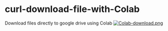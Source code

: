 # curl-download-file-with-Colab
Download files directly to google drive using Colab
[![Colab-download.png](https://i.postimg.cc/Gtty3fgL/Colab-download.png)](https://postimg.cc/T58wCtXF)
<img height="10px" src="https://i.postimg.cc/HW06K8XB/Google-Colaboratory-SVG-Logo-svg.png)](https://postimg.cc/8s5df5y6">
